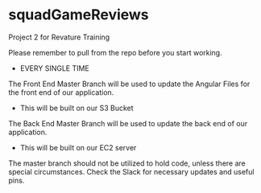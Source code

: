 # squadGameReviews
Project 2 for Revature Training

Please remember to pull from the repo before you start working.
  - EVERY SINGLE TIME
  
The Front End Master Branch will be used to update the Angular Files for the front end of our application.
  - This will be built on our S3 Bucket

The Back End Master Branch will be used to update the back end of our application.
  - This will be built on our EC2 server
  
The master branch should not be utilized to hold code, unless there are special circumstances.
Check the Slack for necessary updates and useful pins.
